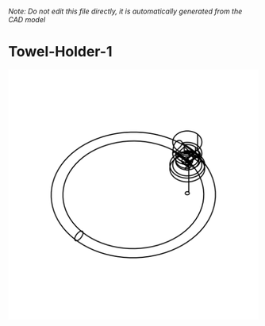 ###### Note: Do not edit this file directly, it is automatically generated from the CAD model

# Towel-Holder-1

![](/project.svg)



 


